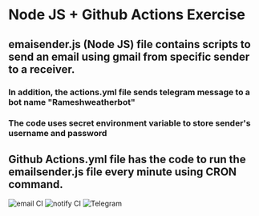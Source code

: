 # Node JS  + Github Actions Exercise

## emaisender.js (Node JS) file contains scripts to send an email using gmail from specific sender to a receiver.

### In addition, the actions.yml file sends telegram message to a bot name "Rameshweatherbot"

### The code uses secret environment variable to store sender's username and password

## Github Actions.yml file has the code to run the emailsender.js file every minute using CRON command.


![email CI](https://github.com/rameshmusvathi/PersonalNodeJStraining/workflows/email%20CI/badge.svg)
![notify CI](https://github.com/rameshmusvathi/PersonalNodeJStraining/workflows/notify%20CI/badge.svg)
![Telegram](https://img.shields.io/badge/try%20it-on%20telegram-0088cc.svg)
